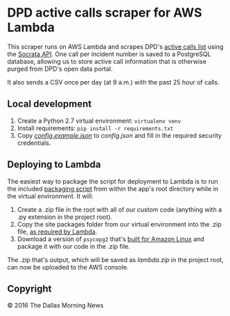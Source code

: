 # DPD active calls scraper for AWS Lambda

This scraper runs on AWS Lambda and scrapes DPD's [active calls list](https://www.dallasopendata.com/Police/Dallas-Police-Active-Calls/9fxf-t2tr) using the [Socrata API](https://dev.socrata.com/docs/endpoints.html). One call per incident number is saved to a PostgreSQL database, allowing us to store active call information that is otherwise purged from DPD's open data portal.

It also sends a CSV once per day (at 9 a.m.) with the past 25 hour of calls.

## Local development

1. Create a Python 2.7 virtual environment: `virtualenv venv`
2. Install requirements: `pip install -r requirements.txt`
3. Copy _[config.example.json](config.json.example)_ to _config.json_ and fill in the required security credentials.

## Deploying to Lambda

The easiest way to package the script for deployment to Lambda is to run the included [packaging script](package.sh) from within the app's root directory while in the virtual environment. It will:

1. Create a .zip file in the root with all of our custom code (anything with a .py extension in the project root).
2. Copy the site packages folder from our virtual environment into the .zip file, [as required by Lambda](http://docs.aws.amazon.com/lambda/latest/dg/lambda-python-how-to-create-deployment-package.html).
3. Download a version of `psycopg2` that's [built for Amazon Linux](https://github.com/jkehler/awslambda-psycopg2) and package it with our code in the .zip file.

The .zip that's output, which will be saved as _lambda.zip_ in the project root, can now be uploaded to the AWS console.

## Copyright

&copy; 2016 The Dallas Morning News
